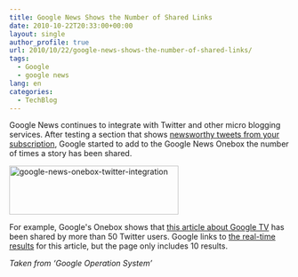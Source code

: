 ```yaml
---
title: Google News Shows the Number of Shared Links
date: 2010-10-22T20:33:00+00:00
layout: single
author_profile: true
url: 2010/10/22/google-news-shows-the-number-of-shared-links/
tags:
  - Google
  - google news
lang: en
categories: 
  - TechBlog
---
```

Google News continues to integrate with Twitter and other micro blogging services. After testing a section that shows [newsworthy tweets from your subscription](http://googlesystem.blogspot.com/2010/10/google-news-tests-twitter-sidebar.html), Google started to add to the Google News Onebox the number of times a story has been shared.

[<img title="google-news-onebox-twitter-integration" border="0" alt="google-news-onebox-twitter-integration" src="http://lh6.ggpht.com/_vaUVXcmC3OI/TMHt_Oe8ESI/AAAAAAAAC3U/DqZr6TObAeU/google-news-onebox-twitter-integration_thumb%5B1%5D.png?imgmax=800" width="304" height="88" />](http://lh3.ggpht.com/_vaUVXcmC3OI/TMHt9Jodl_I/AAAAAAAAC3Q/YIt9imaR7dw/s1600-h/google-news-onebox-twitter-integration%5B3%5D.png)

For example, Google's Onebox shows that [this article about Google TV](http://phandroid.com/2010/10/17/google-tv-in-stock-at-best-buy-check-out-their-in-store-product-guide/) has been shared by more than 50 Twitter users. Google links to [the real-time results](http://www.google.com/search?hl=en&tbs=mbl:1&q=link:http://phandroid.com/2010/10/17/google-tv-in-stock-at-best-buy-check-out-their-in-store-product-guide/) for this article, but the page only includes 10 results.

_Taken from ‘Google Operation System’_